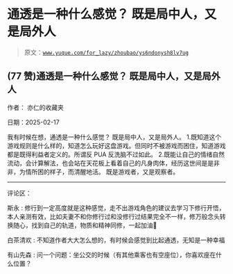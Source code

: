# 通透是一种什么感觉？ 既是局中人，又是局外人

> 原文：[`www.yuque.com/for_lazy/zhoubao/ys6ndonysh8lv7ug`](https://www.yuque.com/for_lazy/zhoubao/ys6ndonysh8lv7ug)

## (77 赞)通透是一种什么感觉？ 既是局中人，又是局外人

作者： 亦仁的收藏夹

日期：2025-02-17

我有时候在想，通透是一种什么感觉？ 既是局中人，又是局外人。
1.既知道这个游戏规则是什么样的，知道怎么玩好这盘游戏。但同时不被游戏而困住，知道游戏都是既得利益者定义的。所谓反 PUA 反洗脑不过如此。
2.既能让自己的情绪自然流动，会计算解法，也会站在天花板上看着自己的凡身肉体，经历这世间是是非非，为情所困的样子，而清醒地活。 既是游戏者，又是观察者。

* * *

评论区：

斯永 : 修行到一定高度就是这种感觉，走不出游戏角色的建议去学习下修行开悟，本人亲测有效，比如夫妻不和你修行过和没修行过结果完全不一样，修万般念头转换随心，找到自己的轨道，物质和精神同修，一起加油💪

白茶清欢 : 不知道作者大大怎么想的，有时候会感觉到比起通透，无知是一种幸福

有山先森 : 问一个问题：坐公交的时候（有其他乘客也有空座位），你喜欢座在什么位置？